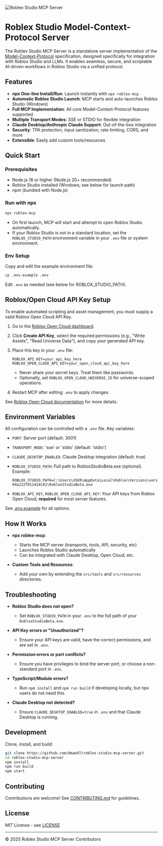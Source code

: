![Roblex Studio MCP Server](docs/banner.jpg)

# Roblex Studio Model-Context-Protocol Server

The Roblex Studio MCP Server is a standalone server implementation of the [Model-Context-Protocol](https://github.com/microsoft/modelcontextprotocol) specification, designed specifically for integration with Roblox Studio and LLMs. It enables seamless, secure, and scriptable AI-driven workflows in Roblox Studio via a unified protocol.

## Features

- **npx One-line Install/Run**: Launch instantly with `npx roblex-mcp`
- **Automatic Roblox Studio Launch**: MCP starts and auto-launches Roblox Studio (Windows)
- **Full MCP Implementation**: All core Model-Context-Protocol features supported
- **Multiple Transport Modes**: SSE or STDIO for flexible integration
- **Claude Desktop/Anthropic Claude Support**: Out-of-the-box integration
- **Security**: TPA protection, input sanitization, rate limiting, CORS, and more
- **Extensible**: Easily add custom tools/resources

## Quick Start

### Prerequisites

- Node.js 18 or higher (Node.js 20+ recommended)
- Roblox Studio installed (Windows; see below for launch path)
- npm (bundled with Node.js)

### Run with npx

```bash
npx roblex-mcp
```

- On first launch, MCP will start and attempt to open Roblox Studio automatically.
- If your Roblox Studio is not in a standard location, set the `ROBLOX_STUDIO_PATH` environment variable in your `.env` file or system environment.

### Env Setup

Copy and edit the example environment file:

```bash
cp .env.example .env
```

Edit `.env` as needed (see below for ROBLOX_STUDIO_PATH).

## Roblox/Open Cloud API Key Setup

To enable automated scripting and asset management, you must supply a valid Roblox Open Cloud API Key.

1. Go to the [Roblox Open Cloud dashboard](https://create.roblox.com/credentials/open-cloud).
2. Click **Create API Key**, select the required permissions (e.g., "Write Assets", "Read Universe Data"), and copy your generated API key.
3. Place this key in your `.env` file:
    ```
    ROBLOX_API_KEY=your_api_key_here
    ROBLOX_OPEN_CLOUD_API_KEY=your_open_cloud_api_key_here
    ```
   - Never share your secret keys. Treat them like passwords.
   - Optionally, set `ROBLOX_OPEN_CLOUD_UNIVERSE_ID` for universe-scoped operations.

4. Restart MCP after editing `.env` to apply changes.

See [Roblox Open Cloud documentation](https://create.roblox.com/docs/open-cloud) for more details.

## Environment Variables

All configuration can be controlled with a `.env` file. Key variables:

- `PORT`: Server port (default: 3001)
- `TRANSPORT_MODE`: 'sse' or 'stdio' (default: 'stdio')
- `CLAUDE_DESKTOP_ENABLED`: Claude Desktop integration (default: true)
- `ROBLOX_STUDIO_PATH`: Full path to RobloxStudioBeta.exe (optional). Example:
  
  ```
  ROBLOX_STUDIO_PATH=C:\Users\USER\AppData\Local\Roblox\Versions\version-04a222f011414c81\RobloxStudioBeta.exe
  ```

- `ROBLOX_API_KEY`, `ROBLOX_OPEN_CLOUD_API_KEY`: Your API keys from Roblox Open Cloud; **required** for most server features.

See [.env.example](.env.example) for all options.

## How It Works

- **npx roblex-mcp**:
  - Starts the MCP server (transports, tools, API, security, etc)
  - Launches Roblox Studio automatically
  - Can be integrated with Claude Desktop, Open Cloud, etc.

- **Custom Tools and Resources**:
  - Add your own by extending the `src/tools` and `src/resources` directories.

## Troubleshooting

- **Roblox Studio does not open?**
  - Set `ROBLOX_STUDIO_PATH` in your `.env` to the full path of your `RobloxStudioBeta.exe`.

- **API Key errors or "Unauthorized"?**
  - Ensure your API keys are valid, have the correct permissions, and are set in `.env`.

- **Permission errors or port conflicts?**
  - Ensure you have privileges to bind the server port, or choose a non-standard port in `.env`.

- **TypeScript/Module errors?**
  - Run `npm install` and `npm run build` if developing locally, but npx users do not need this.

- **Claude Desktop not detected?**
  - Ensure `CLAUDE_DESKTOP_ENABLED=true` in `.env` and that Claude Desktop is running.

## Development

Clone, install, and build:

```bash
git clone https://github.com/dmae97/roblex-studio-mcp-server.git
cd roblex-studio-mcp-server
npm install
npm run build
npm start
```

## Contributing

Contributions are welcome! See [CONTRIBUTING.md](CONTRIBUTING.md) for guidelines.

## License

MIT License - see [LICENSE](LICENSE)

---

© 2025 Roblex Studio MCP Server Contributors